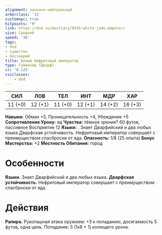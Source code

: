 ```yaml
---
alignment: законно-нейтральный
armorclass: '15'
customnpc: true
hitpoints: '9'
link: https://dnd.su/bestiary/8545-white-jade-emperor/
size: Средний
speed: '30'
tags:
- dnd
- существо
- бестиарий
title: Белый Нефритовый император
type: Гуманоид (Дварф)
cr: '0.125'
cssclasses:
    - dnd
---
```



| СИЛ | ЛОВ | ТЕЛ | ИНТ | МДР | ХАР |
|---|---|---|---|---|---|
| 11 (+0) | 12 (+1) | 11 (+0) | 12 (+1) | 14 (+2) | 16 (+3) |
**Навыки:** Обман +5, Проницательность +4, Убеждение +5
**Сопротивление Урону:** яд
**Чувства:** тёмное зрение? 60 футов, пассивное Восприятие 12
**Языки:** . Знает Дварфийский и два любых языка.Дварфская устойчивость. Нефритовый император совершает с преимуществом спасброски от яда.
**Опасность:** 1/8 (25 опыта)
**Бонус Мастерства:** +2
**Местность Обитания:** город


# Особенности
**Языки.** Знает Дварфийский и два любых языка.
**Дварфская устойчивость.** Нефритовый император совершает с преимуществом спасброски от яда.


# Действия
**Рапира.** Рукопашная атака оружием: +3 к попаданию, досягаемость 5 футов, одна цель. Попадание: 5 (1к8 + 1) колющего урона.